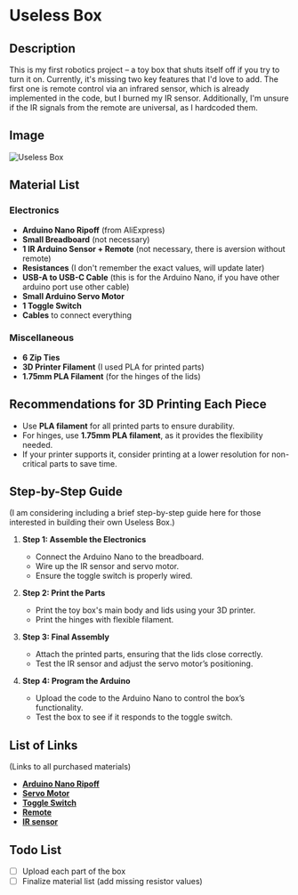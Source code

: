 # Useless Box

## Description
This is my first robotics project – a toy box that shuts itself off if you try to turn it on. Currently, it's missing two key features that I'd love to add. The first one is remote control via an infrared sensor, which is already implemented in the code, but I burned my IR sensor. Additionally, I'm unsure if the IR signals from the remote are universal, as I hardcoded them.

## Image
![Useless Box](https://github.com/user-attachments/assets/666d4b1d-c0aa-4b3d-af3e-66cad7212b69)

## Material List

### Electronics
- **Arduino Nano Ripoff** (from AliExpress)
- **Small Breadboard** (not necessary)
- **1 IR Arduino Sensor + Remote** (not necessary, there is aversion without remote)
- **Resistances** (I don't remember the exact values, will update later)
- **USB-A to USB-C Cable** (this is for the Arduino Nano, if you have other arduino port use other cable)
- **Small Arduino Servo Motor**
- **1 Toggle Switch**
- **Cables** to connect everything

### Miscellaneous
- **6 Zip Ties**
- **3D Printer Filament** (I used PLA for printed parts)
- **1.75mm PLA Filament** (for the hinges of the lids)

## Recommendations for 3D Printing Each Piece
- Use **PLA filament** for all printed parts to ensure durability.
- For hinges, use **1.75mm PLA filament**, as it provides the flexibility needed.
- If your printer supports it, consider printing at a lower resolution for non-critical parts to save time.

## Step-by-Step Guide
(I am considering including a brief step-by-step guide here for those interested in building their own Useless Box.)

1. **Step 1: Assemble the Electronics**
   - Connect the Arduino Nano to the breadboard.
   - Wire up the IR sensor and servo motor.
   - Ensure the toggle switch is properly wired.
   
2. **Step 2: Print the Parts**
   - Print the toy box's main body and lids using your 3D printer.
   - Print the hinges with flexible filament.

3. **Step 3: Final Assembly**
   - Attach the printed parts, ensuring that the lids close correctly.
   - Test the IR sensor and adjust the servo motor’s positioning.

4. **Step 4: Program the Arduino**
   - Upload the code to the Arduino Nano to control the box’s functionality.
   - Test the box to see if it responds to the toggle switch.

## List of Links
(Links to all purchased materials)

-  [**Arduino Nano Ripoff**](https://es.aliexpress.com/item/1005006187928150.html?spm=a2g0o.cart.0.0.11817a9dF4HMNO&mp=1&gatewayAdapt=glo2esp)
-  [**Servo Motor**](https://es.aliexpress.com/item/1005007173214082.html?spm=a2g0o.productlist.main.3.12b9OpbXOpbXVl&algo_pvid=4fa8ce3a-e8b5-472c-a247-ebf8b46f9c78&algo_exp_id=4fa8ce3a-e8b5-472c-a247-ebf8b46f9c78-1&pdp_ext_f=%7B"order"%3A"2380"%2C"eval"%3A"1"%7D&pdp_npi=4%40dis%21EUR%211.97%210.99%21%21%2114.59%217.36%21%402103849717400660012488578eaa8c%2112000039699110343%21sea%21ES%210%21ABX&curPageLogUid=ICZvGHkqtQgu&utparam-url=scene%3Asearch%7Cquery_from%3A)
-  [**Toggle Switch**](https://es.aliexpress.com/item/4000413987958.html?spm=a2g0o.cart.0.0.11817a9dF4HMNO&mp=1&gatewayAdapt=glo2esp)
-  [**Remote**](https://es.aliexpress.com/item/1005007728795025.html?spm=a2g0o.productlist.main.1.4ae7GwQGGwQGm9&algo_pvid=70ff00ed-e23f-413a-8c53-1d52e5e1f780&algo_exp_id=70ff00ed-e23f-413a-8c53-1d52e5e1f780-0&pdp_ext_f=%7B"order"%3A"239"%2C"eval"%3A"1"%7D&pdp_npi=4%40dis%21EUR%215.71%210.99%21%21%2142.34%217.32%21%40211b6c1917400673354016497e0207%2112000042708422076%21sea%21ES%210%21ABX&curPageLogUid=Z1bVlBDdUvRJ&utparam-url=scene%3Asearch%7Cquery_from%3A)
-  [**IR sensor**](https://es.aliexpress.com/item/1005005343344128.html?spm=a2g0o.productlist.main.11.6d25ZltaZlta3g&algo_pvid=e5ac04fb-6441-4163-ad8e-c5d89141b312&algo_exp_id=e5ac04fb-6441-4163-ad8e-c5d89141b312-5&pdp_ext_f=%7B"order"%3A"410"%2C"eval"%3A"1"%7D&pdp_npi=4%40dis%21EUR%210.94%210.94%21%21%210.96%210.96%21%40211b629217400682890517801eaaee%2112000032684781301%21sea%21ES%210%21ABX&curPageLogUid=DE4hWA1ybdq2&utparam-url=scene%3Asearch%7Cquery_from%3A)

## Todo List

- [ ] Upload each part of the box
- [ ] Finalize material list (add missing resistor values)
<!--# Useless-Box
A useless box machine i made as my first arduino project

Structure of the readme
 - Title : Useless Box
 - Description: My first Robotics project about a toy box that shuts itself of if you try to turn it on,
   currently it is missing two features that I really like. The first one is remote control via infrared
   sensor which is already implemented via code but I burned my IR sensor and also i dont know if the ir
   signals of the remote are universal because I hardcoded them.
 - Image
 - Material list
 - Recomendations for 3D printing each piece
 - Step by step guide maybe?
 - List of Links
 
Todo list:
  -Upload each part of the box
  - Material list
     -Electronics
       - Arduino NANO ripoff from aliespress
       - Small breadboard
       - 1 IR arduino sensor + remote
       - Resistances (I DONT REMEMBER THE NUMBERS, COME BACK AND PUT THE OHMs)
       - USB-A to USB-C cable
       - Small arduino servo motor
       - 1 toggle switch (NOT UNIVERSAL, I will put the link to mine in with the links of all the other pieces)
       - Cables to connect everything
     -Miscelaneus
       - 6 Zip ties
       - 3D printer Filament (I used PLA) for the printed parts
       - 1.75mm filament (again PLA) for the hinges of the lids
  - List of links i bought materials from:
       Servo motor:
       Arduino Nano ripoff :
       IR sensor + remote :
       Toggle switch:-->
